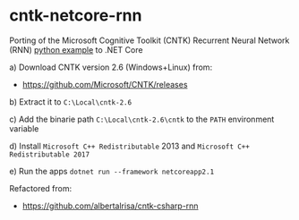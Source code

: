 # cntk-netcore-rnn
Porting of the Microsoft Cognitive Toolkit (CNTK) Recurrent Neural Network (RNN) [python example](https://github.com/Microsoft/CNTK/blob/master/Examples/Text/CharacterLM/char_rnn.py) to .NET Core

a) Download CNTK version 2.6 (Windows+Linux) from:
- https://github.com/Microsoft/CNTK/releases

b) Extract it to `C:\Local\cntk-2.6`

c) Add the binarie path `C:\Local\cntk-2.6\cntk` to the `PATH` environment variable

d) Install `Microsoft C++ Redistributable` 2013 and `Microsoft C++ Redistributable 2017`

e) Run the apps `dotnet run --framework netcoreapp2.1`

Refactored from:
- https://github.com/albertalrisa/cntk-csharp-rnn